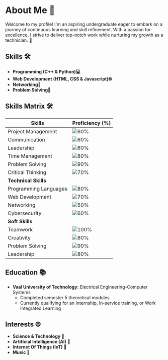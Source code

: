# About Me 🌟

Welcome to my profile! I'm an aspiring undergraduate eager to embark on a journey of continuous learning and skill refinement. With a passion for excellence, I strive to deliver top-notch work while nurturing my growth as a technician. 🚀

## Skills 🛠️

- **Programming (C++ & Python)💻**
- **Web Development (HTML, CSS & Javascript)🌐**
- **Networking📡**
- **Problem Solving🧮**

## Skills Matrix 🛠

| Skills                | Proficiency (%) |
|-----------------------|-----------------|
| Project Management    | ![60%](https://progress-bar.dev/60/?title=60%) |
| Communication         | ![60%](https://progress-bar.dev/60/?title=60%) |
| Leadership            | ![60%](https://progress-bar.dev/60/?title=60%) |
| Time Management       | ![80%](https://progress-bar.dev/80/?title=80%) |
| Problem Solving       | ![90%](https://progress-bar.dev/90/?title=90%) |
| Critical Thinking     | ![70%](https://progress-bar.dev/70/?title=70%) |
| **Technical Skills**                    |
| Programming Languages | ![80%](https://progress-bar.dev/80/?title=80%) |
| Web Development       | ![70%](https://progress-bar.dev/70/?title=70%) |
| Networking            | ![50%](https://progress-bar.dev/50/?title=50%) |
| Cybersecurity         | ![60%](https://progress-bar.dev/60/?title=60%) |
| **Soft Skills**                         |
| Teamwork              | ![100%](https://progress-bar.dev/100/?title=100%) |
| Creativity            | ![80%](https://progress-bar.dev/80/?title=80%) |
| Problem Solving       | ![90%](https://progress-bar.dev/90/?title=90%) |
| Leadership            | ![80%](https://progress-bar.dev/80/?title=80%) |

## Education 📚

- **Vaal University of Technology:** Electrical Engineering-Computer Systems
  - Completed semester 5 theoretical modules
  - Currently qualifying for an Internship, In-service training, or Work Integrated Learning

## Interests 🌐

- **Science & Technology 🔬**
- **Artificial Intelligence (AI) 🤖**
- **Internet Of Things (IoT) 📡**
- **Music 🎵**
